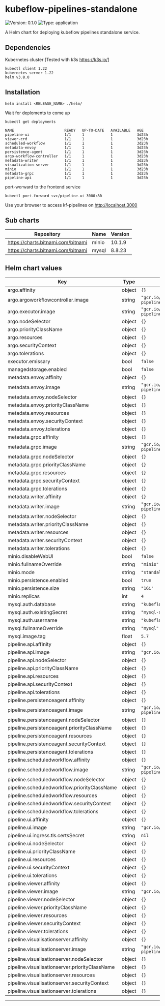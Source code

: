 # kubeflow-pipelines-standalone

![Version: 0.1.0](https://img.shields.io/badge/Version-0.1.0-informational?style=flat-square) ![Type: application](https://img.shields.io/badge/Type-application-informational?style=flat-square)

A Helm chart for deploying kubeflow pipelines standalone service.

## Dependencies
Kubernetes cluster [Tested with k3s https://k3s.io/]
```
kubectl client 1.22
kubernetes server 1.22
helm v3.8.0
```

## Installation


```
helm install <RELEASE_NAME> ./helm/
```
Wait for deploments to come up

```
kubectl get deployments

NAME                       READY   UP-TO-DATE   AVAILABLE   AGE
pipeline-ui                1/1     1            1           3d23h
viewer-crd                 1/1     1            1           3d23h
scheduled-workflow         1/1     1            1           3d23h
metadata-envoy             1/1     1            1           3d23h
persistence-agent          1/1     1            1           3d23h
argo-workflow-controller   1/1     1            1           3d23h
metadata-writer            1/1     1            1           3d23h
visualization-server       1/1     1            1           3d23h
minio                      1/1     1            1           3d23h
metadata-grpc              1/1     1            1           3d23h
pipeline-api               1/1     1            1           3d23h
```
port-worward to the frontend service
```
kubectl port-forward svc/pipeline-ui 3000:80
```
Use your browser to access kf-pipelines on http://localhost.3000
## Sub charts

| Repository | Name | Version |
|------------|------|---------|
| https://charts.bitnami.com/bitnami | minio | 10.1.9 |
| https://charts.bitnami.com/bitnami | mysql | 8.8.23 |

## Helm chart values

| Key | Type | Default | Description |
|-----|------|---------|-------------|
| argo.affinity | object | `{}` |  |
| argo.argoworkflowcontroller.image | string | `"gcr.io/ml-pipeline/google/pipelines/argoworkflowcontroller:1.8.0"` |  |
| argo.executor.image | string | `"gcr.io/ml-pipeline/google/pipelines/argoexecutor:1.8.0"` |  |
| argo.nodeSelector | object | `{}` |  |
| argo.priorityClassName | object | `{}` |  |
| argo.resources | object | `{}` |  |
| argo.securityContext | object | `{}` |  |
| argo.tolerations | object | `{}` |  |
| executor.emissary | bool | `false` |  |
| managedstorage.enabled | bool | `false` |  |
| metadata.envoy.affinity | object | `{}` |  |
| metadata.envoy.image | string | `"gcr.io/ml-pipeline/google/pipelines/metadataenvoy:1.8.0"` |  |
| metadata.envoy.nodeSelector | object | `{}` |  |
| metadata.envoy.priorityClassName | object | `{}` |  |
| metadata.envoy.resources | object | `{}` |  |
| metadata.envoy.securityContext | object | `{}` |  |
| metadata.envoy.tolerations | object | `{}` |  |
| metadata.grpc.affinity | object | `{}` |  |
| metadata.grpc.image | string | `"gcr.io/ml-pipeline/google/pipelines/metadataserver:1.8.0"` |  |
| metadata.grpc.nodeSelector | object | `{}` |  |
| metadata.grpc.priorityClassName | object | `{}` |  |
| metadata.grpc.resources | object | `{}` |  |
| metadata.grpc.securityContext | object | `{}` |  |
| metadata.grpc.tolerations | object | `{}` |  |
| metadata.writer.affinity | object | `{}` |  |
| metadata.writer.image | string | `"gcr.io/ml-pipeline/google/pipelines/metadatawriter:1.8.0"` |  |
| metadata.writer.nodeSelector | object | `{}` |  |
| metadata.writer.priorityClassName | object | `{}` |  |
| metadata.writer.resources | object | `{}` |  |
| metadata.writer.securityContext | object | `{}` |  |
| metadata.writer.tolerations | object | `{}` |  |
| minio.disableWebUI | bool | `false` |  |
| minio.fullnameOverride | string | `"minio"` |  |
| minio.mode | string | `"standalone"` |  |
| minio.persistence.enabled | bool | `true` |  |
| minio.persistence.size | string | `"1Gi"` |  |
| minio.replicas | int | `4` |  |
| mysql.auth.database | string | `"kubeflow"` |  |
| mysql.auth.existingSecret | string | `"mysql-secret"` |  |
| mysql.auth.username | string | `"kubeflow"` |  |
| mysql.fullnameOverride | string | `"mysql"` |  |
| mysql.image.tag | float | `5.7` |  |
| pipeline.api.affinity | object | `{}` |  |
| pipeline.api.image | string | `"gcr.io/ml-pipeline/google/pipelines/apiserver:1.8.0"` |  |
| pipeline.api.nodeSelector | object | `{}` |  |
| pipeline.api.priorityClassName | object | `{}` |  |
| pipeline.api.resources | object | `{}` |  |
| pipeline.api.securityContext | object | `{}` |  |
| pipeline.api.tolerations | object | `{}` |  |
| pipeline.persistenceagent.affinity | object | `{}` |  |
| pipeline.persistenceagent.image | string | `"gcr.io/ml-pipeline/google/pipelines/persistenceagent:1.8.0"` |  |
| pipeline.persistenceagent.nodeSelector | object | `{}` |  |
| pipeline.persistenceagent.priorityClassName | object | `{}` |  |
| pipeline.persistenceagent.resources | object | `{}` |  |
| pipeline.persistenceagent.securityContext | object | `{}` |  |
| pipeline.persistenceagent.tolerations | object | `{}` |  |
| pipeline.scheduledworkflow.affinity | object | `{}` |  |
| pipeline.scheduledworkflow.image | string | `"gcr.io/ml-pipeline/google/pipelines/scheduledworkflow:1.8.0"` |  |
| pipeline.scheduledworkflow.nodeSelector | object | `{}` |  |
| pipeline.scheduledworkflow.priorityClassName | object | `{}` |  |
| pipeline.scheduledworkflow.resources | object | `{}` |  |
| pipeline.scheduledworkflow.securityContext | object | `{}` |  |
| pipeline.scheduledworkflow.tolerations | object | `{}` |  |
| pipeline.ui.affinity | object | `{}` |  |
| pipeline.ui.image | string | `"gcr.io/ml-pipeline/google/pipelines/frontend:1.8.0"` |  |
| pipeline.ui.ingress.tls.certsSecret | string | `nil` |  |
| pipeline.ui.nodeSelector | object | `{}` |  |
| pipeline.ui.priorityClassName | object | `{}` |  |
| pipeline.ui.resources | object | `{}` |  |
| pipeline.ui.securityContext | object | `{}` |  |
| pipeline.ui.tolerations | object | `{}` |  |
| pipeline.viewer.affinity | object | `{}` |  |
| pipeline.viewer.image | string | `"gcr.io/ml-pipeline/google/pipelines/viewercrd:1.8.0"` |  |
| pipeline.viewer.nodeSelector | object | `{}` |  |
| pipeline.viewer.priorityClassName | object | `{}` |  |
| pipeline.viewer.resources | object | `{}` |  |
| pipeline.viewer.securityContext | object | `{}` |  |
| pipeline.viewer.tolerations | object | `{}` |  |
| pipeline.visualisationserver.affinity | object | `{}` |  |
| pipeline.visualisationserver.image | string | `"gcr.io/ml-pipeline/google/pipelines/visualizationserver:1.8.0"` |  |
| pipeline.visualisationserver.nodeSelector | object | `{}` |  |
| pipeline.visualisationserver.priorityClassName | object | `{}` |  |
| pipeline.visualisationserver.resources | object | `{}` |  |
| pipeline.visualisationserver.securityContext | object | `{}` |  |
| pipeline.visualisationserver.tolerations | object | `{}` |  |

----------------------------------------------
